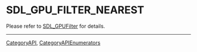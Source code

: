 # SDL_GPU_FILTER_NEAREST

Please refer to [SDL_GPUFilter](SDL_GPUFilter) for details.

----
[CategoryAPI](CategoryAPI), [CategoryAPIEnumerators](CategoryAPIEnumerators)

